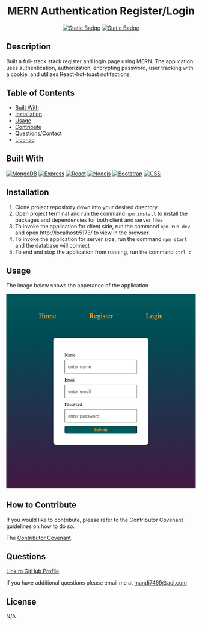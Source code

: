 <div align="center">

# MERN Authentication Register/Login 

[![Static Badge](https://img.shields.io/badge/GitHub-mandi7469-darkgreen)](https://github.com/mandi7469)
[![Static Badge](https://img.shields.io/badge/LinkedIn-amandachanga-blue%20)](https://www.linkedin.com/in/amanda-changa/)

</div>

## Description

Built a full-stack stack register and login page using MERN. The application uses authentication, authorization, encrypting password, user tracking with a cookie, and utilizes React-hot-toast notifactions. 

## Table of Contents 

- [Built With](#built-with)
- [Installation](#installation)
- [Usage](#usage)
- [Contribute](#how-to-contribute)
- [Questions/Contact](#questions)
- [License](#license)

## Built With

[<img height="50" width="50" align="center" alt="MongoDB" src="https://cdn.jsdelivr.net/gh/devicons/devicon@latest/icons/mongodb/mongodb-plain-wordmark.svg">](https://www.mongodb.com/docs/compass/current/) 
[<img height="50" width="50" align="center" alt="Express" src="https://cdn.jsdelivr.net/gh/devicons/devicon@latest/icons/express/express-original.svg">](https://expressjs.com/en/starter/installing.html)
[<img height="50" width="50" align="center" alt="React" src="https://cdn.jsdelivr.net/gh/devicons/devicon@latest/icons/react/react-original-wordmark.svg">](https://react.dev/)
[<img height="50" width="50" align="center" alt="Nodejs" src="https://cdn.jsdelivr.net/gh/devicons/devicon@latest/icons/nodejs/nodejs-plain-wordmark.svg">](https://nodejs.org/en)
[<img height="50" width="50" align="center" alt="Bootstrap" src="https://cdn.jsdelivr.net/gh/devicons/devicon@latest/icons/bootstrap/bootstrap-original-wordmark.svg"/>](https://getbootstrap.com/)
[<img height="50" width="50" align="center" alt="CSS" src="https://cdn.jsdelivr.net/gh/devicons/devicon@latest/icons/css3/css3-original-wordmark.svg"/>](https://www.w3schools.com/css/)


## Installation

1. Clone project repository down into your desired directory 
2. Open project terminal and run the command `npm install` to install the packages and dependencies for both client and server files
3. To invoke the application for client side, run the command `npm run dev` and open http://localhost:5173/ to view in the browser
4. To invoke the application for server side, run the command `npm start` and the database will connect
5. To end and stop the application from running, run the command `ctrl c`

## Usage

The image below shows the apperance of the application

![alt text](./client/assets/images/readmeTitle.png)

## How to Contribute

If you would like to contribute, please refer to the Contributor Covenant guidelines on how to do so.

The [Contributor Covenant](https://www.contributor-covenant.org/).

## Questions

[Link to GitHub Profile](https://github.com/mandi7469)

If you have additional questions please email me at mandi7469@aol.com

## License

N/A